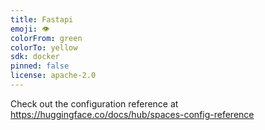 ```yaml
---
title: Fastapi
emoji: 👁
colorFrom: green
colorTo: yellow
sdk: docker
pinned: false
license: apache-2.0
---
```


Check out the configuration reference at https://huggingface.co/docs/hub/spaces-config-reference
